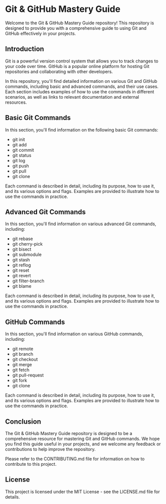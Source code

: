 # Git & GitHub Mastery Guide

Welcome to the Git & GitHub Mastery Guide repository! This repository is designed to provide you with a comprehensive guide to using Git and GitHub effectively in your projects.


## Introduction

Git is a powerful version control system that allows you to track changes to your code over time. GitHub is a popular online platform for hosting Git repositories and collaborating with other developers.


In this repository, you'll find detailed information on various Git and GitHub commands, including basic and advanced commands, and their use cases. Each section includes examples of how to use the commands in different scenarios, as well as links to relevant documentation and external resources.

## Basic Git Commands
In this section, you'll find information on the following basic Git commands:

* git init
* git add
* git commit
* git status
* git log
* git push
* git pull
* git clone

Each command is described in detail, including its purpose, how to use it, and its various options and flags. Examples are provided to illustrate how to use the commands in practice.


## Advanced Git Commands
In this section, you'll find information on various advanced Git commands, including:

* git rebase
* git cherry-pick
* git bisect
* git submodule
* git stash
* git reflog
* git reset
* git revert
* git filter-branch
* git blame

Each command is described in detail, including its purpose, how to use it, and its various options and flags. Examples are provided to illustrate how to use the commands in practice.

## GitHub Commands
In this section, you'll find information on various GitHub commands, including:

* git remote
* git branch
* git checkout
* git merge
* git fetch
* git pull-request
* git fork
* git clone

Each command is described in detail, including its purpose, how to use it, and its various options and flags. Examples are provided to illustrate how to use the commands in practice.

## Conclusion
The Git & GitHub Mastery Guide repository is designed to be a comprehensive resource for mastering Git and GitHub commands. We hope you find this guide useful in your projects, and we welcome any feedback or contributions to help improve the repository.

Please refer to the CONTRIBUTING.md file for information on how to contribute to this project.


## License
This project is licensed under the MIT License - see the LICENSE.md file for details.
